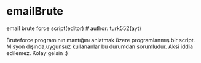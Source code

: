 # emailBrute
email brute force script(editor) # author: turk552(ayt)

Bruteforce programının mantığını anlatmak üzere programlanmış bir script. Misyon dışında,uygunsuz kullananlar bu durumdan sorumludur. Aksi iddia edilemez. Kolay gelsin :)
